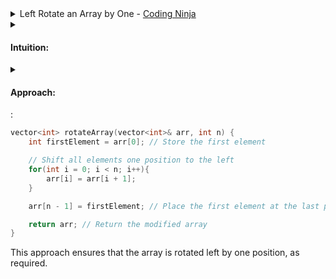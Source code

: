 <details>
  <summary>Left Rotate an Array by One - <a href="https://www.codingninjas.com/studio/problems/left-rotate-an-array-by-one_5026278?utm_source=striver&utm_medium=website&utm_campaign=a_zcoursetuf&leftPanelTabValue=PROBLEM">Coding Ninja</a></summary>
  
  <!-- Your content goes here -->
## Problem statement
Given an array 'arr' containing 'n' elements, rotate this array left once and return it.

Rotating the array left by one means shifting all elements by one place to the left and moving the first element to the last position in the array.

Example:
Input: 'a' = 5, 'arr' = [1, 2, 3, 4, 5]

Output: [2, 3, 4, 5, 1]

Explanation: We moved the 2nd element to the 1st position, and 3rd element to the 2nd position, and 4th element to the 3rd position, and the 5th element to the 4th position, and move the 1st element to the 5th position.

</details>

<details>
  <summary>
  <h4>Intuition:</h4>

  </summary>
    To rotate the array left by one position, we can follow a simple approach:

    1. Store the first element of the array in a temporary variable.
    2. Shift all elements one position to the left.
    3. Place the stored first element in the last position of the array.
</details>
<details>
  <summary>
    <h4>Approach:</h4>:
  </summary>
    - Store the first element of the array in a variable firstElement.
    - Iterate through the array from index 0 to n-1.
    - Replace each element at index i with the element at index i+1.
    - Place the firstElement at the last position of the array, i.e., at index n-1.
    - Return the modified array.
</details>

```cpp
vector<int> rotateArray(vector<int>& arr, int n) {
    int firstElement = arr[0]; // Store the first element

    // Shift all elements one position to the left
    for(int i = 0; i < n; i++){
        arr[i] = arr[i + 1];
    }

    arr[n - 1] = firstElement; // Place the first element at the last position

    return arr; // Return the modified array
}

```

This approach ensures that the array is rotated left by one position, as required.
